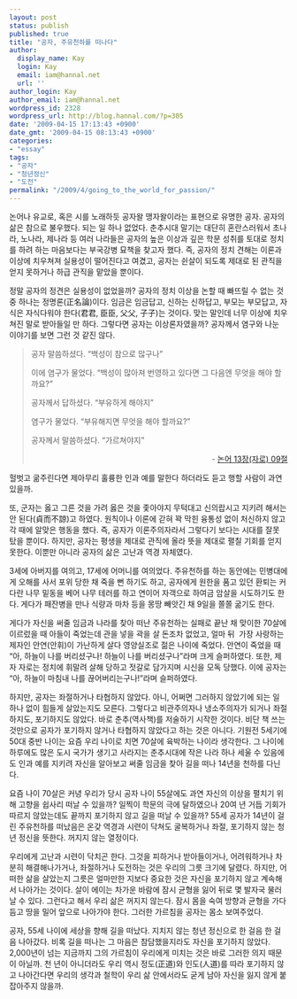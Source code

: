 ```yaml
---
layout: post
status: publish
published: true
title: "공자, 주유천하를 떠나다"
author:
  display_name: Kay
  login: Kay
  email: iam@hannal.net
  url: ''
author_login: Kay
author_email: iam@hannal.net
wordpress_id: 2328
wordpress_url: http://blog.hannal.com/?p=305
date: '2009-04-15 17:13:43 +0900'
date_gmt: '2009-04-15 08:13:43 +0900'
categories:
- "essay"
tags:
- "공자"
- "청년정신"
- "도전"
permalink: "/2009/4/going_to_the_world_for_passion/"
---
```

<p>논어나 유교로, 혹은 시를 노래하듯 공자왈 맹자왈이라는 표현으로 유명한 공자. 공자의 삶은 참으로 불우했다. 되는 일 하나 없었다. 춘추시대 말기는 대단히 혼란스러워서 초나라, 노나라, 제나라 등 여러 나라들은 공자의 높은 이상과 깊은 학문 성취를 토대로 정치를 하려 하는 마음보다는 부국강병 묘책을 찾고자 했다. 즉, 공자의 정치 견해는 이론과 이상에 치우쳐져 실용성이 떨어진다고 여겼고, 공자는 쉰살이 되도록 제대로 된 관직을 얻지 못하거나 하급 관직을 맡았을 뿐이다.</p>
<p>정말 공자의 정견은 실용성이 없었을까? 공자의 정치 이상을 논할 때 빠뜨릴 수 없는 것 중 하나는 정명론(正名論)이다. 임금은 임금답고, 신하는 신하답고, 부모는 부모답고, 자식은 자식다워야 한다(君君, 臣臣, 父父, 子子)는 것이다. 맞는 말인데 너무 이상에 치우쳐진 말로 받아들일 만 하다. 그렇다면 공자는 이상론자였을까? 공자께서 염구와 나눈 이야기를 보면 그런 것 같진 않다.</p>
<blockquote><p>공자 말씀하셨다. “백성이 참으로 많구나”</p>
<p>이에 염구가 물었다. “백성이 많아져 번영하고 있다면 그 다음엔 무엇을 해야 할까요?”</p>
<p>공자께서 답하셨다. “부유하게 해야지”</p>
<p>염구가 물었다. “부유해지면 무엇을 해야 할까요?”</p>
<p>공자께서 말씀하셨다. “가르쳐야지”</p>
<p style="text-align: right;">- <a href="http://ingee.tistory.com/352">논어 13장(자로) 09절</a></p>
</blockquote>
<p>헐벗고 굶주린다면 제아무리 훌륭한 인과 예를 말한다 하더라도 듣고 행할 사람이 과연 있을까.</p>
<p>또, 군자는 옳고 그른 것을 가려 옳은 것을 좇아야지 무턱대고 신의랍시고 지키려 해서는 안 된다(貞而不諒)고 하였다. 원칙이나 이론에 갇혀 꽉 막힌 융통성 없이 처신하지 않고 각 때에 알맞은 행동을 했다. 즉, 공자가 이론주의자라서 그렇다기 보다는 시대를 잘못 탔을 뿐이다. 하지만, 공자는 평생을 제대로 관직에 올라 뜻을 제대로 펼칠 기회를 얻지 못한다. 이뿐만 아니라 공자의 삶은 고난과 역경 자체였다.</p>
<p>3세에 아버지를 여의고, 17세에 어머니를 여의었다. 주유천하를 하는 동안에는 민병대에게 오해를 사서 포위 당한 채 죽을 뻔 하기도 하고, 공자에게 원한을 품고 있던 환퇴는 커다란 나무 밑동을 베어 나무 테러를 하고 연이어 자객으로 하여금 암살을 시도하기도 한다. 게다가 패잔병을 만나 식량과 마차 등을 몽땅 빼앗긴 채 9일을 쫄쫄 굶기도 한다.</p>
<p>게다가 자신을 써줄 임금과 나라를 찾아 떠난 주유천하는 실패로 끝난 채 맞이한 70살에 이르렀을 때 아들이 죽었는데 관을 넣을 곽을 살 돈조차 없었고, 얼마 뒤  가장 사랑하는 제자인 안연(안휘)이 가난하게 살다 영양실조로 젊은 나이에 죽었다. 안연이 죽었을 때 “아, 하늘이 나를 버리셨구나! 하늘이 나를 버리셨구나”라며 크게 슬퍼하였다. 또한, 제자 자로는 정치에 휘말려 살해 당하고 젓갈로 담가지며 시신을 모독 당했다. 이에 공자는 “아, 하늘이 마침내 나를 끊어버리는구나!”라며 슬퍼하였다.</p>
<p>하지만, 공자는 좌절하거나 타협하지 않았다. 아니, 어쩌면 그러하지 않았기에 되는 일 하나 없이 힘들게 살았는지도 모른다. 그렇다고 비관주의자나 냉소주의자가 되거나 좌절하지도, 포기하지도 않았다. 바로 춘추(역사책)를 저술하기 시작한 것이다. 비단 책 쓰는 것만으로 공자가 포기하지 않거나 타협하지 않았다고 하는 것은 아니다. 기원전 5세기에 50대 중반 나이는 요즘 우리 나이로 치면 70살에 육박하는 나이라 생각한다. 그 나이에 하루에도 많은 도시 국가가 생기고 사라지는 춘추시대에 작은 나라 하나 세울 수 있음에도 인과 예를 지키려 자신을 알아보고 써줄 임금을 찾아 길을 떠나 14년을 천하를 다닌다.</p>
<p>요즘 나이 70살은 커녕 우리가 당시 공자 나이 55살에도 과연 자신의 이상을 펼치기 위해 고향을 쉽사리 떠날 수 있을까? 일찍이 학문의 극에 달하였으나 20여 년 거듭 기회가 따르지 않았는데도 끝까지 포기하지 않고 길을 떠날 수 있을까? 55세 공자가 14년이 걸린 주유천하를 떠났음은 온갖 역경과 시련이 닥쳐도 굴복하거나 좌절, 포기하지 않는 청년 정신을 뜻한다. 꺼지지 않는 열정이다.</p>
<p>우리에게 고난과 시련이 닥치곤 한다. 그것을 피하거나 받아들이거나, 어려워하거나 차분히 해결해나가거나, 좌절하거나 도전하는 것은 우리의 그릇 크기에 달렸다. 하지만, 어떠한 삶을 살았는지 그릇은 얼마만한 지보다 중요한 것은 자신을 포기하지 않고 계속해서 나아가는 것이다. 살이 에이는 차가운 바람에 잠시 균형을 잃어 뒤로 몇 발자국 물러날 수 있다. 그런다고 해서 우리 삶은 꺼지지 않는다. 잠시 몸을 숙여 방향과 균형을 가다듬고 땅을 밀어 앞으로 나아가야 한다. 그러한 가르침을 공자는 몸소 보여주었다.</p>
<p>공자, 55세 나이에 세상을 향해 길을 떠났다. 지치지 않는 청년 정신으로 한 걸음 한 걸음 나아갔다. 비록 길을 떠나는 그 마음은 참담했을지라도 자신을 포기하지 않았다. 2,000년이 넘는 지금까지 그의 가르침이 우리에게 미치는 것은 바로 그러한 의지 때문이 아닐까. 천 년이 아니더라도 우리 역시 정도(正道)와 인도(人道)를 따라 포기하지 않고 나아간다면 우리의 생각과 철학이 우리 삶 안에서라도 굳게 남아 자신을 잃지 않게 붙잡아주지 않을까.</p>
